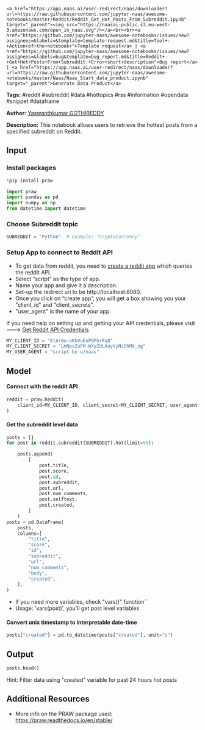     <a href="https://app.naas.ai/user-redirect/naas/downloader?url=https://raw.githubusercontent.com/jupyter-naas/awesome-notebooks/master/Reddit/Reddit_Get_Hot_Posts_From_Subreddit.ipynb" target="_parent"><img src="https://naasai-public.s3.eu-west-3.amazonaws.com/open_in_naas.svg"/></a><br><br><a href="https://github.com/jupyter-naas/awesome-notebooks/issues/new?assignees=&labels=&template=template-request.md&title=Tool+-+Action+of+the+notebook+">Template request</a> | <a href="https://github.com/jupyter-naas/awesome-notebooks/issues/new?assignees=&labels=bug&template=bug_report.md&title=Reddit+-+Get+Hot+Posts+From+Subreddit:+Error+short+description">Bug report</a> | <a href="https://app.naas.ai/user-redirect/naas/downloader?url=https://raw.githubusercontent.com/jupyter-naas/awesome-notebooks/master/Naas/Naas_Start_data_product.ipynb" target="_parent">Generate Data Product</a>

**Tags:** #reddit #subreddit #data #hottopics #rss #information #opendata #snippet #dataframe

**Author:** [Yaswanthkumar GOTHIREDDY](https://www.linkedin.com/in/yaswanthkumargothireddy/)

**Description:** This notebook allows users to retrieve the hottest posts from a specified subreddit on Reddit.

## Input

### Install packages


```python
!pip install praw
```


```python
import praw
import pandas as pd
import numpy as np
from datetime import datetime
```

### Choose Subreddit topic 


```python
SUBREDDIT = "Python"  # example: "CryptoCurrency"
```

### Setup App to connect to Reddit API

* To get data from reddit, you need to [create a reddit app](https://www.reddit.com/prefs/apps) which queries the reddit API.
* Select “script” as the type of app.
* Name your app and give it a description.
* Set-up the redirect uri to be http://localhost:8080.
* Once you click on “create app”, you will get a box showing you your "client_id" and "client_secrets".
* "user_agent" is the name of your app.

If you need help on setting up and getting your API credentials, please visit ---> [Get Reddit API Credentials](https://www.jcchouinard.com/get-reddit-api-credentials-with-praw/)


```python
MY_CLIENT_ID = "EtAr0o-oKbVuEnPOFbrRqQ"
MY_CLIENT_SECRET = "LmNpsZuFM-WXyZULAayVyNsOhMd_ug"
MY_USER_AGENT = "script by u/naas"
```

## Model

#### Connect with the reddit API


```python
reddit = praw.Reddit(
    client_id=MY_CLIENT_ID, client_secret=MY_CLIENT_SECRET, user_agent=MY_USER_AGENT
)
```

#### Get the subreddit level data


```python
posts = []
for post in reddit.subreddit(SUBREDDIT).hot(limit=50):

    posts.append(
        [
            post.title,
            post.score,
            post.id,
            post.subreddit,
            post.url,
            post.num_comments,
            post.selftext,
            post.created,
        ]
    )
posts = pd.DataFrame(
    posts,
    columns=[
        "title",
        "score",
        "id",
        "subreddit",
        "url",
        "num_comments",
        "body",
        "created",
    ],
)
```

* If you need more variables, check "vars()" function``
* Usage: 'vars(post)', you'll get post level variables 

#### Convert unix timestamp to interpretable date-time 


```python
posts["created"] = pd.to_datetime(posts["created"], unit="s")
```

## Output


```python
posts.head()
```

Hint: Filter data using "created" variable for past 24 hours hot posts

## Additional Resources
- More info on the PRAW package used: https://praw.readthedocs.io/en/stable/
